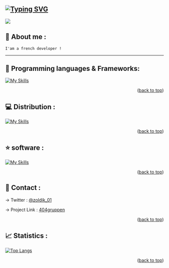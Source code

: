 <a name="readme-top"></a>

[![Typing SVG](https://readme-typing-svg.herokuapp.com?font=Fira+Code&pause=1000&color=000000&random=false&width=435&lines=Hello%2C+i'am+z0ld1k+!+🏮)](https://git.io/typing-svg)
---
<img src="https://i.pinimg.com/originals/93/9e/92/939e9273e3d6ef4f281cda31e9e62488.gif">

## 🔎 About me : 

`I'am a french developer !`

---

## 📜 Programming languages & Frameworks:
[![My Skills](https://skillicons.dev/icons?i=js,html,css,cpp,nodejs,php,py,mysql,lua)](https://skillicons.dev)
<p align="right">(<a href="#readme-top">back to top</a>)</p>

## 💻 Distribution :
[![My Skills](https://skillicons.dev/icons?i=linux,kali,windows)](https://skillicons.dev)
<p align="right">(<a href="#readme-top">back to top</a>)</p>

## ⭐ software :
[![My Skills](https://skillicons.dev/icons?i=vscode,visualstudio,vscodium)](https://skillicons.dev)
<p align="right">(<a href="#readme-top">back to top</a>)</p>

## 📩 Contact :

-> Twitter :  [@zoldik_01](https://twitter.com/zoldik_01) 

-> Project Link :   [404gruppen](https://github.com/404Gruppen)

<p align="right">(<a href="#readme-top">back to top</a>)</p>



## 📈 Statistics :

[![Top Langs](https://github-readme-stats.vercel.app/api/top-langs/?username=z0ld1kdsc&layout=compact)](https://github.com/z0ld1kdsc/github-readme-stats)

<p align="right">(<a href="#readme-top">back to top</a>)</p>



